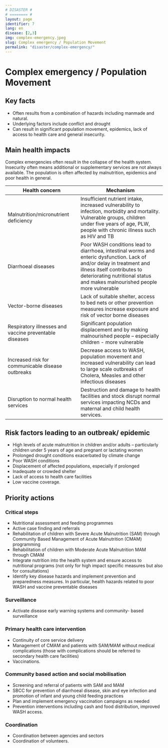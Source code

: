 ```yaml
---
# DISASTER #
# ======== #
layout: page
identifier: 7
lang: en
disease: [2,3]
img: complex-emergency.jpeg
slug: Complex emergency / Population Movement
permalink: "disaster/complex-emergency/"
---
```


# Complex emergency / Population Movement

## Key facts

- Often results from a combination of hazards including manmade and natural.
- Underlying factors include conflict and drought
- Can result in significant population movement, epidemics, lack of access to health care and general insecurity.

## Main health impacts 

Complex emergencies often result in the collapse of the health system.  Insecurity often means additional or supplementary services are not always available.  The population is often affected by malnutrition, epidemics and poor health in general.

Health concern | Mechanism
--- | ---
Malnutrition/micronutrient deficiency | Insufficient nutrient intake, increased vulnerability to infection, morbidity and mortality. Vulnerable groups, children under five years of age, PLW, people with chronic illness such as HIV and TB 
Diarrhoeal diseases | Poor WASH conditions lead to diarrhoea, intestinal worms and enteric dysfunction. Lack of and/or delay in treatment and illness itself contributes to deteriorating nutritional status and makes malnourished people more vulnerable
Vector-borne diseases | Lack of suitable shelter, access to bed nets or other prevention measures increase exposure and risk of vector borne diseases
Respiratory illnesses and vaccine preventable diseases | Significant population displacement and by making malnourished people – especially children - more vulnerable
Increased risk for communicable disease outbreaks | Decrease access to WASH, population movement and increased vulnerability can lead to large scale outbreaks of Cholera, Measles and other infectious diseases
Disruption to normal health services | Destruction and damage to health facilities and stock disrupt normal services impacting NCDs and maternal and child health services.

## Risk factors leading to an outbreak/ epidemic 

- High levels of acute malnutrition in children and/or adults – particularly children under 5 years of age and pregnant or lactating women 
- Prolonged drought conditions exacerbated by climate change 
- Poor WASH conditions
- Displacement of affected populations, especially if prolonged 
- Inadequate or crowded shelter 
- Lack of access to health care facilities  
- Low vaccine coverage.

<div class="hide profile2 profile3" markdown="1"> <!-- start ## Priority actions -->

## Priority actions

### Critical steps

- Nutritional assessment and feeding programmes
- Active case finding and referrals
- Rehabilitation of children with Severe Acute Malnutrition (SAM) through Community Based Management of Acute Malnutrition (CMAM) programming
- Rehabilitation of children with Moderate Acute Malnutrition MAM through CMAM 
- Integrate nutrition into the health system and ensure access to nutritional programs (not only for high impact specific measures but also for consultations)
- Identify key disease hazards and implement prevention and preparedness measures. In particular, health hazards related to poor WASH and vaccine preventable diseases

### Surveillance
	
- Activate disease early warning systems and community- based surveillance

### Primary health care intervention
	
- Continuity of core service delivery
- Management of CMAM and patients with SAM/MAM without medical complications (those with complications should be referred to secondary health care facilities) 
- Vaccinations.

### Community based action and social mobilisation
	
- Screening and referral of patients with SAM and MAM
- SBCC for prevention of diarrhoeal disease, skin and eye infection and promotion of infant and young child feeding practices
- Plan and implement emergency vaccination campaigns as needed
- Prevention interventions including cash and food distribution, improved WASH access.

### Coordination	

- Coordination between agencies and sectors
- Coordination of volunteers.

</div> <!-- end ## Priority actions -->